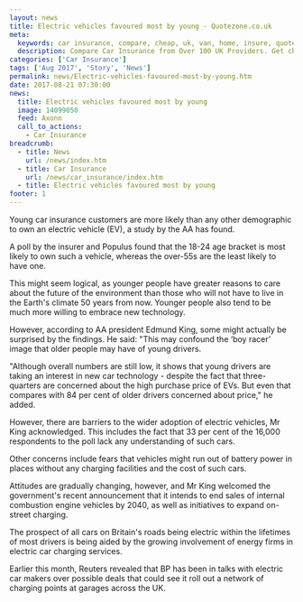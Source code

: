 ```yaml
---
layout: news
title: Electric vehicles favoured most by young - Quotezone.co.uk
meta:
  keywords: car insurance, compare, cheap, uk, van, home, insure, quotes, online, comparison, bike, loans, life
  description: Compare Car Insurance from Over 100 UK Providers. Get cheap quotes online now using our fast, free, secure comparison site
categories: ['Car Insurance']
tags: ['Aug 2017', 'Story', 'News']
permalink: news/Electric-vehicles-favoured-most-by-young.htm
date: 2017-08-21 07:30:00
news:
  title: Electric vehicles favoured most by young
  image: 14099050
  feed: Axonn
  call_to_actions:
    - Car Insurance
breadcrumb:
  - title: News
    url: /news/index.htm
  - title: Car Insurance
    url: /news/car_insurance/index.htm
  - title: Electric vehicles favoured most by young
footer: 1
---
```


Young car insurance customers are more likely than any other demographic to own an electric vehicle (EV), a study by the AA has found.

A poll by the insurer and Populus found that the 18-24 age bracket is most likely to own such a vehicle, whereas the over-55s are the least likely to have one.&nbsp;

This might seem logical, as younger people have greater reasons to care about the future of the environment than those who will not have to live in the Earth&#39;s climate 50 years from now. Younger people also tend to be much more willing to embrace new technology.&nbsp;

However, according to AA president Edmund King, some might actually be surprised by the findings. He said: &quot;This may confound the &lsquo;boy racer&rsquo; image that older people may have of young drivers. &nbsp;

&quot;Although overall numbers are still low, it shows that young drivers are taking an interest in new car technology - despite the fact that three-quarters are concerned about the high purchase price of EVs. But even that compares with 84 per cent of older drivers concerned about price,&quot; he added.&nbsp;

However, there are barriers to the wider adoption of electric vehicles, Mr King acknowledged. This includes the fact that 33 per cent of the 16,000 respondents to the poll lack any understanding of such cars.

Other concerns include fears that vehicles might run out of battery power in places without any charging facilities and the cost of such cars.&nbsp;

Attitudes are gradually changing, however, and Mr King welcomed the government&#39;s recent announcement that it intends to end sales of internal combustion engine vehicles by 2040, as well as initiatives to expand on-street charging.

The prospect of all cars on Britain&#39;s roads being electric within the lifetimes of most drivers is being aided by the growing involvement of energy firms in electric car charging services.&nbsp;

Earlier this month, Reuters revealed that BP has been in talks with electric car makers over possible deals that could see it roll out a network of charging points at garages across the UK.
